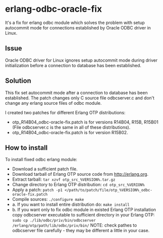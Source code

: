 erlang-odbc-oracle-fix
======================

It's a fix for erlang odbc module which solves the problem with setup autocommit mode for connections established by Oracle ODBC driver in Linux.

Issue
-----

Oracle ODBC driver for Linux ignores setup autocommit mode during driver initialization before a connection to database has been established.

Solution
--------

This fix set autocommit mode after a connection to database has been established. The patch changes only C source file odbcserver.c and don't change any erlang source files of odbc module.

I created two patches for different Erlang OTP distributions:
* otp_R14B04_odbc-oracle-fix.patch is for versions R14B04, R15B, R15B01 (File odbcserver.c is the same in all of these distributions).
* otp_R14B04_odbc-oracle-fix.patch is for version R15B02.

How to install
--------------

To install fixed odbc erlang module:
* Download a sufficient patch file.
* Download tarball of Erlang OTP source code from http://erlang.org.
* Extract tarball:
`tar xzvf otp_src_%VERSION%.tar.gz`
* Change directory to Erlang OTP distribution:
`cd otp_src_%VERION%`
* Apply a patch:
`patch -p1 </path/to/patch/file/otp_%VERSION%_odbc-oracle-fix.patch`
* Compile sources:
`./configure
make`
* a. If you want to install entire distribution do:
`make install`
* b. If you want only to fix odbc module in existed Erlang OTP installation copy odbcserver executable to sufficient directory in your Erlang OTP:
`sudo cp ./lib/odbc/priv/bin/odbcserver /erlang/otp/path/lib/odbc/priv/bin/`
NOTE: check pathes to odbcserver file carefully - they may be different a little in your case.











